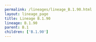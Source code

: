 ```yaml
---
permalink: /lineages/lineage_B.1.90.html
layout: lineage_page
title: Lineage B.1.90
lineage: B.1.90
parent: B.1
children: ['B.1.90']
---
```

